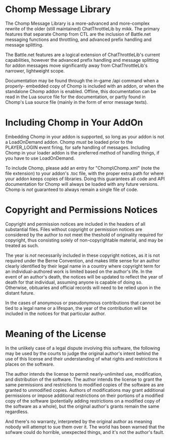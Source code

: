 Chomp Message Library
=====================
The Chomp Message Library is a more-advanced and more-complex rewrite of the
older (still maintained) ChatThrottleLib by mikk. The primary features that
separate Chomp from CTL are the inclusion of Battle.net messaging functions and
throttling, and advanced prefix handling and message splitting.

The Battle.net features are a logical extension of ChatThrottleLib's current
capabilities, however the advanced prefix handling and message splitting for
addon messages move significantly away from ChatThrottleLib's narrower,
lightweight scope.

Documentation may be found through the in-game /api command when a properly-
embedded copy of Chomp is included with an addon, or when the standalone Chomp
addon is enabled. Offline, this documentation can be read in the Lua source file
for the documentation, or partly found in Chomp's Lua source file (mainly in the
form of error message texts).

Including Chomp in Your AddOn
=============================
Embedding Chomp in your addon is supported, so long as your addon is not a
LoadOnDemand addon. Chomp *must* be loaded prior to the PLAYER_LOGIN event
firing, for safe handling of messages. Including Chomp in your loader addon is
the preferred method of handling things, if you have to use LoadOnDemand.

To include Chomp, please add an entry for "Chomp\Chomp.xml" (note the file
extension) to your addon's .toc file, with the proper extra path for where your
addon keeps copies of libraries. Doing this guarantees all code and API
documentation for Chomp will always be loaded with any future versions. Chomp is
 *not* guaranteed to always remain a single file of code.

Copyright and Permissions Notices
=================================
Copyright and permission notices are included in the headers of all substantial
files. Files without copyright or permission notices are considered by the
author to not meet the theshold of originality required for copyright, thus
consisting solely of non-copyrightable material, and may be treated as such.

The year is *not* necessarily included in these copyright notices, as it is not
required under the Berne Convention, and makes little sense for an author
clearly identified by their legal name in a country where copyright term for an
individual-authored work is limited based on the author's life. In the event of
an author's death, the notices will be updated to reflect the year of death for
that individual, assuming anyone is capable of doing so. Otherwise, obituaries
and official records will need to be relied upon in the distant future.

In the cases of anonymous or pseudonymous contributions that cannot be tied to
a legal name or a lifespan, the year of the contribution will be included in the
notices for that particular author.

Meaning of the License
======================
In the unlikely case of a legal dispute involving this software, the following
may be used by the courts to judge the original author's intent behind the use
of this license and their understanding of what rights and restrictions it
places on the software.

The author intends the license to permit nearly-unlimited use, modification, and
distribution of the software. The author intends the license to grant the same
permissions and restrictions to modified copies of the software as are granted
to unmodified copies. Authors of modifications may grant additional permissions
or impose additional restrictions on their portions of a modified copy of the
software (potentially adding restrictions on a modified copy of the software as
a whole), but the original author's grants remain the same regardless.

And there's no warranty, interpreted by the original author as meaning nobody
will attempt to sue them over it. The world has been warned that the sofware
could do horrible, unexpected things, and it's not the author's fault.
